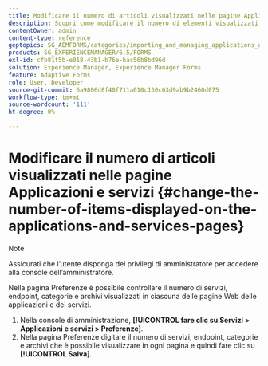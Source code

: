 ```yaml
---
title: Modificare il numero di articoli visualizzati nelle pagine Applicazioni e servizi
description: Scopri come modificare il numero di elementi visualizzati nelle pagine Applicazioni e Servizi.
contentOwner: admin
content-type: reference
geptopics: SG_AEMFORMS/categories/importing_and_managing_applications_and_archives
products: SG_EXPERIENCEMANAGER/6.5/FORMS
exl-id: cfb81f5b-e018-43b1-b76e-bac56b8bd96d
solution: Experience Manager, Experience Manager Forms
feature: Adaptive Forms
role: User, Developer
source-git-commit: 6a9806d8f40f711a610c130c63d9ab9b2460d075
workflow-type: tm+mt
source-wordcount: '111'
ht-degree: 0%

---
```


# Modificare il numero di articoli visualizzati nelle pagine Applicazioni e servizi {#change-the-number-of-items-displayed-on-the-applications-and-services-pages}

>[!NOTE]
> 
> Assicurati che l’utente disponga dei privilegi di amministratore per accedere alla console dell’amministratore.

Nella pagina Preferenze è possibile controllare il numero di servizi, endpoint, categorie e archivi visualizzati in ciascuna delle pagine Web delle applicazioni e dei servizi.

1. Nella console di amministrazione, **[!UICONTROL fare clic su Servizi > Applicazioni e servizi > Preferenze]**.
1. Nella pagina Preferenze digitare il numero di servizi, endpoint, categorie e archivi che è possibile visualizzare in ogni pagina e quindi fare clic su **[!UICONTROL Salva]**.
